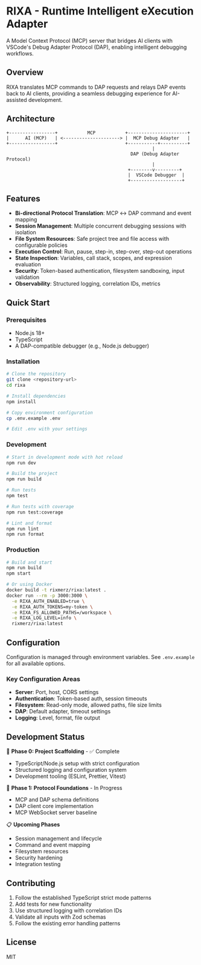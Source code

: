 # RIXA - Runtime Intelligent eXecution Adapter

A Model Context Protocol (MCP) server that bridges AI clients with VSCode's Debug Adapter Protocol (DAP), enabling intelligent debugging workflows.

## Overview

RIXA translates MCP commands to DAP requests and relays DAP events back to AI clients, providing a seamless debugging experience for AI-assisted development.

## Architecture

```
+-----------------+           MCP           +----------------------+
|      AI (MCP)   | <---------------------> |  MCP Debug Adapter   |
+-----------------+                         +-----------+----------+
                                                      |
                                              DAP (Debug Adapter Protocol)
                                                      |
                                             +--------v---------+
                                             |  VSCode Debugger  |
                                             +-------------------+
```

## Features

- **Bi-directional Protocol Translation**: MCP ↔ DAP command and event mapping
- **Session Management**: Multiple concurrent debugging sessions with isolation
- **File System Resources**: Safe project tree and file access with configurable policies
- **Execution Control**: Run, pause, step-in, step-over, step-out operations
- **State Inspection**: Variables, call stack, scopes, and expression evaluation
- **Security**: Token-based authentication, filesystem sandboxing, input validation
- **Observability**: Structured logging, correlation IDs, metrics

## Quick Start

### Prerequisites

- Node.js 18+ 
- TypeScript
- A DAP-compatible debugger (e.g., Node.js debugger)

### Installation

```bash
# Clone the repository
git clone <repository-url>
cd rixa

# Install dependencies
npm install

# Copy environment configuration
cp .env.example .env

# Edit .env with your settings
```

### Development

```bash
# Start in development mode with hot reload
npm run dev

# Build the project
npm run build

# Run tests
npm test

# Run tests with coverage
npm run test:coverage

# Lint and format
npm run lint
npm run format
```

### Production

```bash
# Build and start
npm run build
npm start

# Or using Docker
docker build -t rixmerz/rixa:latest .
docker run --rm -p 3000:3000 \
  -e RIXA_AUTH_ENABLED=true \
  -e RIXA_AUTH_TOKENS=my-token \
  -e RIXA_FS_ALLOWED_PATHS=/workspace \
  -e RIXA_LOG_LEVEL=info \
  rixmerz/rixa:latest
```

## Configuration

Configuration is managed through environment variables. See `.env.example` for all available options.

### Key Configuration Areas

- **Server**: Port, host, CORS settings
- **Authentication**: Token-based auth, session timeouts
- **Filesystem**: Read-only mode, allowed paths, file size limits
- **DAP**: Default adapter, timeout settings
- **Logging**: Level, format, file output

## Development Status

🚧 **Phase 0: Project Scaffolding** - ✅ Complete
- TypeScript/Node.js setup with strict configuration
- Structured logging and configuration system
- Development tooling (ESLint, Prettier, Vitest)

🔄 **Phase 1: Protocol Foundations** - In Progress
- MCP and DAP schema definitions
- DAP client core implementation
- MCP WebSocket server baseline

📋 **Upcoming Phases**
- Session management and lifecycle
- Command and event mapping
- Filesystem resources
- Security hardening
- Integration testing

## Contributing

1. Follow the established TypeScript strict mode patterns
2. Add tests for new functionality
3. Use structured logging with correlation IDs
4. Validate all inputs with Zod schemas
5. Follow the existing error handling patterns

## License

MIT
